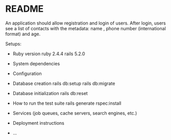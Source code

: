 # README

An application should allow registration and login of users. After login, users see a list of contacts with
the metadata: name , phone number (international format) and age.

Setups:

* Ruby version
ruby 2.4.4
rails 5.2.0

* System dependencies

* Configuration

* Database creation
rails db:setup
rails db:migrate

* Database initialization
rails db:reset

* How to run the test suite
rails generate rspec:install

* Services (job queues, cache servers, search engines, etc.)

* Deployment instructions

* ...
